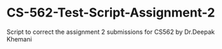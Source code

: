 # CS-562-Test-Script-Assignment-2
Script to correct the assignment 2 submissions for CS562 by Dr.Deepak Khemani

